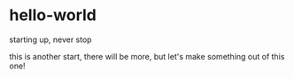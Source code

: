 # hello-world
starting up, never stop

this is another start, there will be more, but let's make something out of this one!
